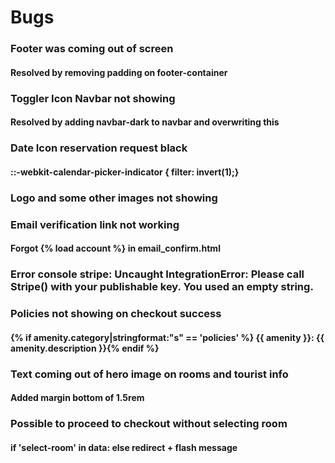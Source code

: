 # Bugs

### Footer was coming out of screen
#### Resolved by removing padding on footer-container

### Toggler Icon Navbar not showing
#### Resolved by adding navbar-dark to navbar and overwriting this

### Date Icon reservation request black
#### ::-webkit-calendar-picker-indicator { filter: invert(1);}

### Logo and some other images not showing


### Email verification link not working
#### Forgot {% load account %} in email_confirm.html

### Error console stripe: Uncaught IntegrationError: Please call Stripe() with your publishable key. You used an empty string.


### Policies not showing on checkout success
#### {% if amenity.category|stringformat:"s" == 'policies' %} <span class="d-block"> {{ amenity }}: {{ amenity.description }}</span>{% endif %}

### Text coming out of hero image on rooms and tourist info
#### Added margin bottom of 1.5rem

### Possible to proceed to checkout without selecting room
#### if 'select-room' in data: else redirect + flash message